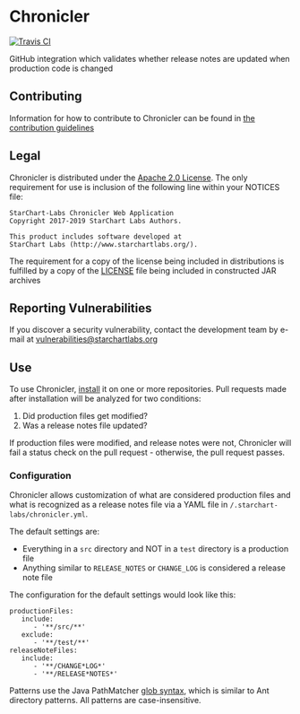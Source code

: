 # Chronicler

[![Travis CI](https://img.shields.io/travis/StarChart-Labs/chronicler.svg?branch=master)](https://travis-ci.org/StarChart-Labs/chronicler)

GitHub integration which validates whether release notes are updated when production code is changed

## Contributing

Information for how to contribute to Chronicler can be found in [the contribution guidelines](./docs/CONTRIBUTING.md)

## Legal

Chronicler is distributed under the [Apache 2.0 License](https://www.apache.org/licenses/LICENSE-2.0). The only requirement for use is inclusion of the following line within your NOTICES file:

```
StarChart-Labs Chronicler Web Application
Copyright 2017-2019 StarChart Labs Authors.

This product includes software developed at
StarChart Labs (http://www.starchartlabs.org/).
```

The requirement for a copy of the license being included in distributions is fulfilled by a copy of the [LICENSE](./LICENSE) file being included in constructed JAR archives

## Reporting Vulnerabilities

If you discover a security vulnerability, contact the development team by e-mail at vulnerabilities@starchartlabs.org

## Use

To use Chronicler, [install](https://github.com/apps/chronicler-by-starchart-labs) it on one or more repositories. Pull requests made after installation will be analyzed for two conditions:

1. Did production files get modified?
2. Was a release notes file updated?

If production files were modified, and release notes were not, Chronicler will fail a status check on the pull request - otherwise, the pull request passes.

### Configuration

Chronicler allows customization of what are considered production files and what is recognized as a release notes file via a YAML file in `/.starchart-labs/chronicler.yml`.

The default settings are:

- Everything in a `src` directory and NOT in a `test` directory is a production file
- Anything similar to `RELEASE_NOTES` or `CHANGE_LOG` is considered a release note file

The configuration for the default settings would look like this:

```
productionFiles:
   include:
      - '**/src/**'
   exclude:
      - '**/test/**'
releaseNoteFiles:
   include:
      - '**/CHANGE*LOG*'
      - '**/RELEASE*NOTES*'
```

Patterns use the Java PathMatcher [glob syntax](https://docs.oracle.com/javase/7/docs/api/java/nio/file/FileSystem.html#getPathMatcher(java.lang.String)), which is similar to Ant directory patterns. All patterns are case-insensitive.
